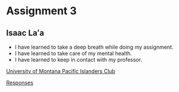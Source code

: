 # Assignment 3
## Isaac Laʻa
- I have learned to take a deep breath while doing my assignment.
- I have learned to take care of my mental health.
- I have learned to keep in contact with my professor.

[University of Montana Pacific Islanders Club](https://www.facebook.com/uofmpic/)

[Responses](https://github.com/laamaikahiki/MART341-WedDesign/blob/main/assignment-03/responses.txt)
